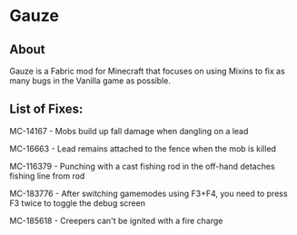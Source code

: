 # Gauze

## About

Gauze is a Fabric mod for Minecraft that focuses on using Mixins to fix as many bugs in the Vanilla game as possible.




## List of Fixes:
MC-14167 - Mobs build up fall damage when dangling on a lead

MC-16663 - Lead remains attached to the fence when the mob is killed

MC-116379 - Punching with a cast fishing rod in the off-hand detaches fishing line from rod

MC-183776 - After switching gamemodes using F3+F4, you need to press F3 twice to toggle the debug screen

MC-185618 - Creepers can't be ignited with a fire charge
